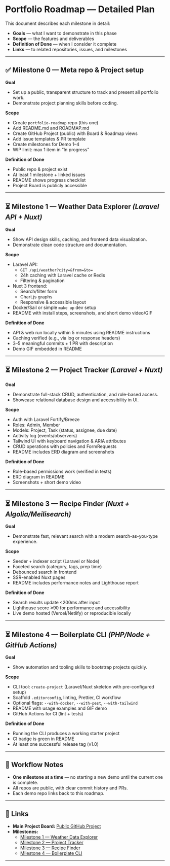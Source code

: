 # Portfolio Roadmap — Detailed Plan

This document describes each milestone in detail:  
- **Goals** — what I want to demonstrate in this phase  
- **Scope** — the features and deliverables  
- **Definition of Done** — when I consider it complete  
- **Links** — to related repositories, issues, and milestones

---

## ✅ Milestone 0 — Meta repo & Project setup

**Goal**
- Set up a public, transparent structure to track and present all portfolio work.
- Demonstrate project planning skills before coding.

**Scope**
- Create `portfolio-roadmap` repo (this one)
- Add README.md and ROADMAP.md
- Create GitHub Project (public) with Board & Roadmap views
- Add issue templates & PR template
- Create milestones for Demo 1–4
- WIP limit: max 1 item in “In progress”

**Definition of Done**
- Public repo & project exist
- At least 1 milestone + linked issues
- README shows progress checklist
- Project Board is publicly accessible

---

## ⏳ Milestone 1 — Weather Data Explorer *(Laravel API + Nuxt)*

**Goal**
- Show API design skills, caching, and frontend data visualization.
- Demonstrate clean code structure and documentation.

**Scope**
- Laravel API:  
  - `GET /api/weather?city=&from=&to=`  
  - 24h caching with Laravel cache or Redis  
  - Filtering & pagination  
- Nuxt 3 frontend:  
  - Search/filter form  
  - Chart.js graphs  
  - Responsive & accessible layout  
- Docker/Sail or simple `make up` dev setup
- README with install steps, screenshots, and short demo video/GIF

**Definition of Done**
- API & web run locally within 5 minutes using README instructions
- Caching verified (e.g., via log or response headers)
- 3–5 meaningful commits + 1 PR with description
- Demo GIF embedded in README

---

## ⏳ Milestone 2 — Project Tracker *(Laravel + Nuxt)*

**Goal**
- Demonstrate full-stack CRUD, authentication, and role-based access.
- Showcase relational database design and accessibility in UI.

**Scope**
- Auth with Laravel Fortify/Breeze
- Roles: Admin, Member
- Models: Project, Task (status, assignee, due date)
- Activity log (events/observers)
- Tailwind UI with keyboard navigation & ARIA attributes
- CRUD operations with policies and FormRequests
- README includes ERD diagram and screenshots

**Definition of Done**
- Role-based permissions work (verified in tests)
- ERD diagram in README
- Screenshots + short demo video

---

## ⏳ Milestone 3 — Recipe Finder *(Nuxt + Algolia/Meilisearch)*

**Goal**
- Demonstrate fast, relevant search with a modern search-as-you-type experience.

**Scope**
- Seeder + indexer script (Laravel or Node)
- Faceted search (category, tags, prep time)
- Debounced search in frontend
- SSR-enabled Nuxt pages
- README includes performance notes and Lighthouse report

**Definition of Done**
- Search results update <200ms after input
- Lighthouse score ≥90 for performance and accessibility
- Live demo hosted (Vercel/Netlify) or reproducible locally

---

## ⏳ Milestone 4 — Boilerplate CLI *(PHP/Node + GitHub Actions)*

**Goal**
- Show automation and tooling skills to bootstrap projects quickly.

**Scope**
- CLI tool: `create-project` (Laravel/Nuxt skeleton with pre-configured setup)
- Scaffold `.editorconfig`, linting, Prettier, CI workflow
- Optional flags: `--with-docker`, `--with-pest`, `--with-tailwind`
- README with usage examples and GIF demo
- GitHub Actions for CI (lint + tests)

**Definition of Done**
- Running the CLI produces a working starter project
- CI badge is green in README
- At least one successful release tag (v1.0)

---

## 📌 Workflow Notes

- **One milestone at a time** — no starting a new demo until the current one is complete.
- All repos are public, with clear commit history and PRs.
- Each demo repo links back to this roadmap.

---

## 🔗 Links

- **Main Project Board:** [Public GitHub Project](https://github.com/users/<YOUR_USERNAME>/projects/1)
- **Milestones:**  
  - [Milestone 1 — Weather Data Explorer](https://github.com/<YOUR_USERNAME>/portfolio-roadmap/milestone/1)  
  - [Milestone 2 — Project Tracker](https://github.com/<YOUR_USERNAME>/portfolio-roadmap/milestone/2)  
  - [Milestone 3 — Recipe Finder](https://github.com/<YOUR_USERNAME>/portfolio-roadmap/milestone/3)  
  - [Milestone 4 — Boilerplate CLI](https://github.com/<YOUR_USERNAME>/portfolio-roadmap/milestone/4)

---
